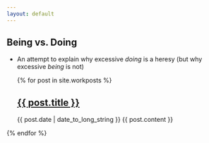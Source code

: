```yaml
---
layout: default
---
```


## Being vs. Doing
- An attempt to explain why excessive <em>doing</em> is a heresy (but why excessive <em>being</em> is not)

	{% for post in site.workposts %}
  <article>
    <h2>
      <a href="{{ post.url }}">
        {{ post.title }}
      </a>
    </h2>
    <time datetime="{{ post.date | date: "%Y-%m-%d" }}">{{ post.date | date_to_long_string }}</time>
    {{ post.content }}
  </article>
{% endfor %}